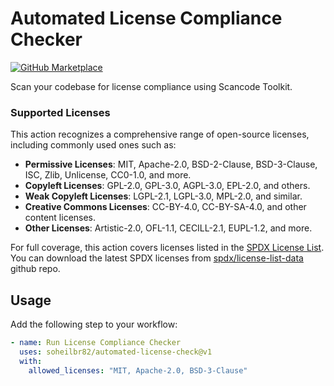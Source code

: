 
# Automated License Compliance Checker
[![GitHub Marketplace](https://img.shields.io/badge/Marketplace-License%20Compliance%20Checker-blue?style=flat-square)](https://github.com/marketplace/actions/automated-license-check)

Scan your codebase for license compliance using Scancode Toolkit.


### Supported Licenses

This action recognizes a comprehensive range of open-source licenses, including commonly used ones such as:

- **Permissive Licenses**: MIT, Apache-2.0, BSD-2-Clause, BSD-3-Clause, ISC, Zlib, Unlicense, CC0-1.0, and more.
- **Copyleft Licenses**: GPL-2.0, GPL-3.0, AGPL-3.0, EPL-2.0, and others.
- **Weak Copyleft Licenses**: LGPL-2.1, LGPL-3.0, MPL-2.0, and similar.
- **Creative Commons Licenses**: CC-BY-4.0, CC-BY-SA-4.0, and other content licenses.
- **Other Licenses**: Artistic-2.0, OFL-1.1, CECILL-2.1, EUPL-1.2, and more.

For full coverage, this action covers licenses listed in the [SPDX License List](https://spdx.org/licenses/).
You can download the latest SPDX licenses from [spdx/license-list-data](https://github.com/spdx/license-list-data) github repo.



## **Usage**

Add the following step to your workflow:

```yaml
- name: Run License Compliance Checker
  uses: soheilbr82/automated-license-check@v1
  with:
    allowed_licenses: "MIT, Apache-2.0, BSD-3-Clause"
